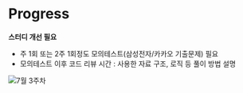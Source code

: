 # Progress


**스터디 개선 필요**
- 주 1회 또는 2주 1회정도 모의테스트(삼성전자/카카오 기출문제) 필요
- 모의테스트 이후 코드 리뷰 시간
  : 사용한 자료 구조, 로직 등 풀이 방법 설명

![7월 3주차](https://user-images.githubusercontent.com/80408986/126184248-ec4e7bbb-6462-4a38-a8c6-6f8c1421b2db.png)
